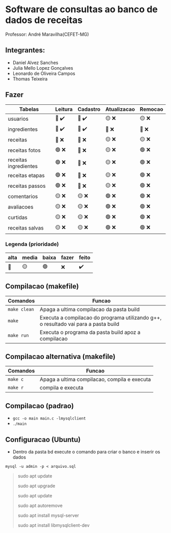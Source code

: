 # Software de consultas ao banco de dados de receitas

<p>Professor: André Maravilha(CEFET-MG)</p>

## Integrantes:

- Daniel Alvez Sanches
- Julia Mello Lopez Gonçalves
- Leonardo de Oliveira Campos
- Thomas Teixeira

## Fazer

| Tabelas               | Leitura             | Cadastro            | Atualizacao         | Remocao             |
| --------------------- | ------------------- | ------------------- | ------------------- | ------------------- |
| usuarios              | :red_circle: :heavy_check_mark:    | :red_circle: :heavy_check_mark:    | :yellow_circle: :x: | :yellow_circle: :x: |
| ingredientes          | :red_circle: :heavy_check_mark:    | :red_circle: :heavy_check_mark:    | :red_circle: :x:    | :red_circle: :x:    |
| receitas              | :red_circle: :x:    | :red_circle: :x:    | :yellow_circle: :x: | :yellow_circle: :x: |
| receitas fotos        | :green_circle: :x:  | :red_circle: :x:    | :yellow_circle: :x: | :green_circle: :x:  |
| receitas ingredientes | :green_circle: :x:  | :red_circle: :x:    | :yellow_circle: :x: | :green_circle: :x:  |
| receitas etapas       | :green_circle: :x:  | :red_circle: :x:    | :yellow_circle: :x: | :green_circle: :x:  |
| receitas passos       | :green_circle: :x:  | :red_circle: :x:    | :yellow_circle: :x: | :green_circle: :x:  |
| comentarios           | :yellow_circle: :x: | :yellow_circle: :x: | :green_circle: :x:  | :green_circle: :x:  |
| avaliacoes            | :yellow_circle: :x: | :yellow_circle: :x: | :green_circle: :x:  | :green_circle: :x:  |
| curtidas              | :yellow_circle: :x: | :yellow_circle: :x: | :green_circle: :x:  | :green_circle: :x:  |
| receitas salvas       | :yellow_circle: :x: | :yellow_circle: :x: | :green_circle: :x:  | :green_circle: :x:  |

### Legenda (prioridade)

| alta         | media           | baixa          | fazer | feito              |
| ------------ | --------------- | -------------- | ----- | ------------------ |
| :red_circle: | :yellow_circle: | :green_circle: | :x:   | :heavy_check_mark: |

## Compilacao (makefile)

| Comandos     | Funcao                                                                              |
| ------------ | ----------------------------------------------------------------------------------- |
| `make clean` | Apaga a ultima compilacao da pasta build                                            |
| `make`       | Executa a compilacao do programa utilizando g++, o resultado vai para a pasta build |
| `make run`   | Executa o programa da pasta build apoz a compilacao                                 |

## Compilacao alternativa (makefile)

| Comandos     | Funcao                                                                              |
| ------------ | ----------------------------------------------------------------------------------- |
| `make c`     | Apaga a ultima compilacao, compila e executa                                        |
| `make r`     | compila e executa                                                                   |

## Compilacao (padrao)

- `gcc -o main main.c -lmysqlclient`
- `./main`

## Configuracao (Ubuntu)

- Dentro da pasta bd execute o comando para criar o banco e inserir os dados

`mysql -u admin -p < arquivo.sql`

> sudo apt update
>
> sudo apt upgrade
>
> sudo apt update
>
> sudo apt autoremove
>
> sudo apt install mysql-server
>
> sudo apt install libmysqlclient-dev

<!--
ar -crv libminhalib.a minhalib.o -> gera a lib estatica
gcc -shared -fPIC -o libminhalib.so minhalib.og -> gera lib dinamica
gcc -c minhalib.c -> compila
gcc -I ../daniel -o foo foo.c
gcc -o abc foo.c -I../daniel -L../daniel -lminhalib -> inclui lib para compilar

sudo apt install libmysqlclient-dev
usr/include/mysql
gcc -o agenda agenda.c -lmysqlclient
-->
